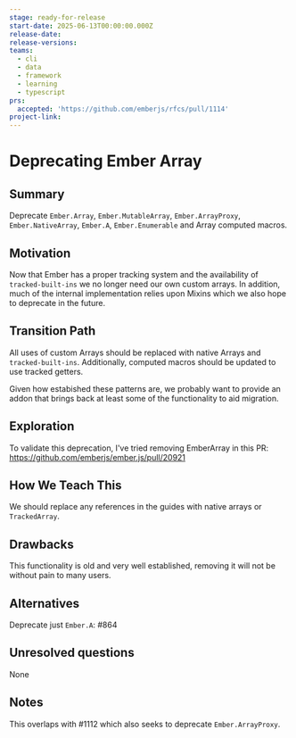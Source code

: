 ```yaml
---
stage: ready-for-release
start-date: 2025-06-13T00:00:00.000Z
release-date:
release-versions:
teams:
  - cli
  - data
  - framework
  - learning
  - typescript
prs:
  accepted: 'https://github.com/emberjs/rfcs/pull/1114'
project-link:
---
```


# Deprecating Ember Array

## Summary

Deprecate `Ember.Array`, `Ember.MutableArray`, `Ember.ArrayProxy`, `Ember.NativeArray`, `Ember.A`,
`Ember.Enumerable` and Array computed macros.

## Motivation

Now that Ember has a proper tracking system and the availability of `tracked-built-ins` we no longer
need our own custom arrays. In addition, much of the internal implementation relies upon Mixins which
we also hope to deprecate in the future.

## Transition Path

All uses of custom Arrays should be replaced with native Arrays and `tracked-built-ins`.
Additionally, computed macros should be updated to use tracked getters.

Given how estabished these patterns are, we probably want to provide an addon that brings
back at least some of the functionality to aid migration.

## Exploration

To validate this deprecation, I've tried removing EmberArray in this PR:
https://github.com/emberjs/ember.js/pull/20921

## How We Teach This

We should replace any references in the guides with native arrays or `TrackedArray`.

## Drawbacks

This functionality is old and very well established, removing it will not be without pain
to many users.

## Alternatives

Deprecate just `Ember.A`: #864

## Unresolved questions

None

## Notes

This overlaps with #1112 which also seeks to deprecate `Ember.ArrayProxy`.
